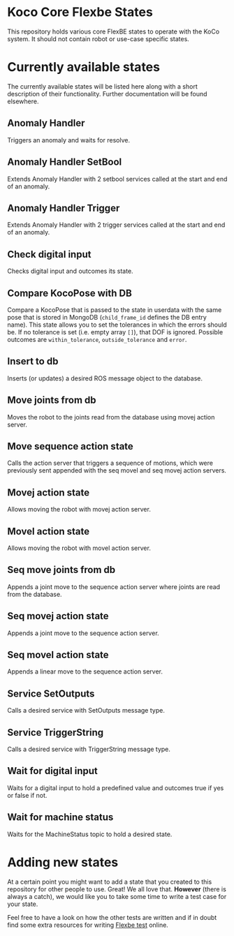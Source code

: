 # Koco Core Flexbe States
This repository holds various core FlexBE states to operate with the KoCo system. It should not contain robot or use-case specific states.

# Currently available states
The currently available states will be listed here along with a short description of their functionality. Further documentation will be found elsewhere.

## Anomaly Handler
Triggers an anomaly and waits for resolve.

## Anomaly Handler SetBool
Extends Anomaly Handler with 2 setbool services called at the start and end of an anomaly.

## Anomaly Handler Trigger
Extends Anomaly Handler with 2 trigger services called at the start and end of an anomaly.

## Check digital input
Checks digital input and outcomes its state.

## Compare KocoPose with DB
Compare a KocoPose that is passed to the state in userdata with the same pose that is stored in MongoDB (`child_frame_id` defines the DB entry name). This state allows you to set the tolerances in which the errors should be. If no tolerance is set (i.e. empty array `[]`), that DOF is ignored. Possible outcomes are `within_tolerance`, `outside_tolerance` and `error`.

## Insert to db
Inserts (or updates) a desired ROS message object to the database.

## Move joints from db
Moves the robot to the joints read from the database using movej action server.

## Move sequence action state
Calls the action server that triggers a sequence of motions, which were previously sent appended with the seq movel and seq movej action servers.

## Movej action state
Allows moving the robot with movej action server.

## Movel action state
Allows moving the robot with movel action server.

## Seq move joints from db
Appends a joint move to the sequence action server where joints are read from the database.

## Seq movej action state
Appends a joint move to the sequence action server.

## Seq movel action state
Appends a linear move to the sequence action server.

## Service SetOutputs
Calls a desired service with SetOutputs message type.

## Service TriggerString
Calls a desired service with TriggerString message type.

## Wait for digital input
Waits for a digital input to hold a predefined value and outcomes true if yes or false if not.

## Wait for machine status
Waits for the MachineStatus topic to hold a desired state.


# Adding new states

At a certain point you might want to add a state that you created to this repository for other people to use. Great! We all love that. **However** (there is always a catch), we would like you to take some time to write a test case for your state.

Feel free to have a look on how the other tests are written and if in doubt find some extra resources for writing [Flexbe test](http://wiki.ros.org/flexbe/Tutorials/Writing%20State%20Tests%20Using%20flexbe_testing) online.